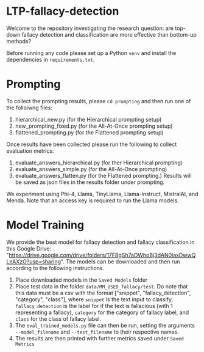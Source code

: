 # LTP-fallacy-detection
Welcome to the repository investigating the research question: are top-down fallacy detection and classification are more effective than bottom-up methods?

Before running any code please set up a Python `venv` and install the dependencies in `requirements.txt`.

# Prompting
To collect the prompting results, please `cd prompting` and then run one of the folloiwng files:
1. hierarchical_new.py (for the Hierarchical prompting setup)
2. new_prompting_fixed.py (for the All-At-Once prompting setup)
3. flattened_prompting.py (for the Flattened prompting setup)

Once results have been collected please run the following to collect evaluation metrics:
1. evaluate_answers_hierarchical.py (for ther Hierarchical prompting)
2. evaluate_answers_simple.py (for the All-At-Once prompting)
3. evaluate_answers_flatten.py (for the Flattened prompting.)
Results will be saved as json files in the results folder under prompting.

We experiment using Phi-4, Llama, TinyLlama, Llama-instruct, MistralAI, and Menda. Note that an access key is required to run the Llama models.

# Model Training
We provide the best model for fallacy detection and fallacy classification in this Google Drive: "https://drive.google.com/drive/folders/17F8gSh7aDWhoBj3dAN0laxDwwQLeAXzO?usp=sharing". The models can be downloaded and then run according to the following instructions.
1. Place downloaded models in the `Saved Models` folder
2. Place test data in the folder `data/MM_USED_fallacy/test`. Do note that this data must be a csv with the format ["snippet", "fallacy_detection", "category", "class"], where `snippet` is the text input to classify, `fallacy_detection` is the label for if the text is fallacious (with 1 representing a fallacy), `category` for the category of fallacy label, and `class` for the class of fallacy label.
3. The `eval_trained_models.py` file can then be run, setting the arguments `--model_filename` and `--test_filename` to their respective names.
4. The results are then printed with further metrics saved under `Saved Metrics`